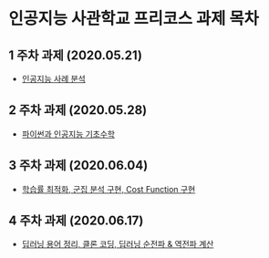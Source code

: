 # 인공지능 사관학교 프리코스 과제 목차

## 1 주차 과제 (2020.05.21)

- [인공지능 사례 분석 ](https://github.com/Hong-Seon/AI_/blob/master/%EC%9D%B8%EA%B3%B5%EC%A7%80%EB%8A%A5_%EA%B0%9C%EB%A1%A0.ipynb)

## 2 주차 과제 (2020.05.28)
- [파이썬과 인공지능 기초수학](https://github.com/Hong-Seon/AI_/blob/master/2%EC%A3%BC%EC%B0%A8%EA%B3%BC%EC%A0%9C.ipynb)

## 3 주차 과제 (2020.06.04)
- [학습률 최적화, 군집 분석 구현, Cost Function 구현](https://github.com/Hong-Seon/AI_/blob/master/3%EC%A3%BC%EC%B0%A8%EA%B3%BC%EC%A0%9C.ipynb)

## 4 주차 과제 (2020.06.17)
- [딥러닝 용어 정리, 클론 코딩, 딥러닝 순전파 & 역전파 계산](https://github.com/Hong-Seon/AI_/blob/master/4%EC%A3%BC%EC%B0%A8_%EA%B3%BC%EC%A0%9C.ipynb)



